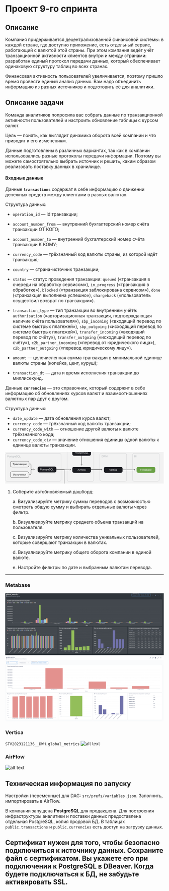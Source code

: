 # Проект 9-го спринта
## Описание
Компания придерживается децентрализованной финансовой системы: в каждой стране, где доступно приложение, есть отдельный сервис, работающий с валютой этой страны. При этом компания ведёт учёт транзакционной активности клиентов внутри и между странами: разработан единый протокол передачи данных, который обеспечивает одинаковую структуру таблиц во всех странах.

Финансовая активность пользователей увеличивается, поэтому пришло время провести единый анализ данных. Вам надо объединить информацию из разных источников и подготовить её для аналитики.

## Описание задачи

Команда аналитиков попросила вас собрать данные по транзакционной активности пользователей и настроить обновление таблицы с курсом валют.

Цель — понять, как выглядит динамика оборота всей компании и что приводит к его изменениям.

Данные подготовлены в различных вариантах, так как в компании использовались разные протоколы передачи информации. Поэтому вы можете самостоятельно выбрать источник и решить, каким образом реализовать поставку данных в хранилище.

#### **Входные данные**

Данные **`transactions`** содержат в себе информацию о движении денежных средств между клиентами в разных валютах.

Структура данных:

- `operation_id` — id транзакции;
    
- `account_number_from` — внутренний бухгалтерский номер счёта транзакции ОТ КОГО;
- `account_number_to` — внутренний бухгалтерский номер счёта транзакции К КОМУ;
    
- `currency_code` — трёхзначный код валюты страны, из которой идёт транзакция;
    
- `country` — страна-источник транзакции;
    
- `status` — статус проведения транзакции: `queued` («транзакция в очереди на обработку сервисом»), `in_progress` («транзакция в обработке»), `blocked` («транзакция заблокирована сервисом»), `done` («транзакция выполнена успешно»), `chargeback` («пользователь осуществил возврат по транзакции»).
    
- `transaction_type` — тип транзакции во внутреннем учёте: `authorisation` («авторизационная транзакция, подтверждающая наличие счёта пользователя»), `sbp_incoming` («входящий перевод по системе быстрых платежей»), `sbp_outgoing` («исходящий перевод по системе быстрых платежей»), `transfer_incoming` («входящий перевод по счёту»), `transfer_outgoing` («исходящий перевод по счёту»), `c2b_partner_incoming` («перевод от юридического лица»), `c2b_partner_outgoing` («перевод юридическому лицу»).
    
- `amount` — целочисленная сумма транзакции в минимальной единице валюты страны (копейка, цент, куруш);
    
- `transaction_dt` — дата и время исполнения транзакции до миллисекунд.

Данные **`сurrencies`** — это справочник, который содержит в себе информацию об обновлениях курсов валют и взаимоотношениях валютных пар друг с другом.

Структура данных:

- `date_update` — дата обновления курса валют;
- `currency_code` — трёхзначный код валюты транзакции;
- `currency_code_with` — отношение другой валюты к валюте трёхзначного кода;
- `currency_code_div` — значение отношения единицы одной валюты к единице валюты транзакции.

![alt text](src/img/image.png)


1. Соберите автобновляемый дашборд:
    
    a. Визуализируйте метрику суммы переводов с возможностью смотреть общую сумму и выбирать отдельные валюты через фильтр.
    
    b. Визуализируйте метрику среднего объема транзакций на пользователя.
    
    c. Визуализируйте метрику количества уникальных пользователей, которые совершают транзакции в валютах.
    
    d. Визуализируйте метрику общего оборота компании в единой валюте.
    
    e. Настройте фильтры по дате и выбранным валютам перевода.
---

### Metabase
![alt text](src/img/metabase_3.png)
![alt text](src/img/metabase_2.png)

### Vertica
```STV2023121136__DWH.global_metrics```
![alt text](src/img/db_1.png)

### AirFlow
![alt text](src/img/airflow_1.png)

## Техническая информация по запуску
Настройки (переменные) для DAG: ```src/prefs/variables.json```. Заполнить, импортировать в AirFlow.

В компании запущена **PostgreSQL** для продакшена. Для построения инфраструктуры аналитики и поставки данных предоставлена отдельная PostgreSQL, копия продовой БД. В таблицах `public.transactions` и `public.currencies` есть доступ на загрузку данных.

Сертификат нужен для того, чтобы безопасно подключиться к источнику данных. Сохраните файл с сертификатом. Вы укажете его при подключении к PostgreSQL в DBeaver. Когда будете подключаться к БД, не забудьте активировать SSL.
---